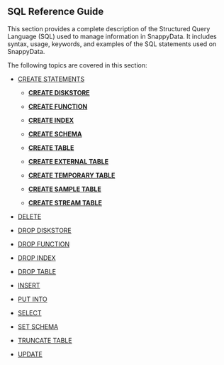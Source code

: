 ## SQL Reference Guide

This section provides a complete description of the Structured Query Language (SQL) used to manage information in SnappyData. It includes syntax, usage, keywords, and examples of the SQL statements used on SnappyData.

The following topics are covered in this section:

* [CREATE STATEMENTS](reference/sql_reference/create-statements/)

	- **[CREATE DISKSTORE](reference/sql_reference/create-diskstore.md)**

	- **[CREATE FUNCTION](reference/sql_reference/create-function.md)**

	- **[CREATE INDEX](reference/sql_reference/create-index.md)**

	- **[CREATE SCHEMA](reference/sql_reference/create-schema.md)**

	- **[CREATE TABLE](reference/sql_reference/create-table.md)**

	- **[CREATE EXTERNAL TABLE](reference/sql_reference/create-external-table.md)**

	- **[CREATE TEMPORARY TABLE](reference/sql_reference/create-temporary-table.md)**

	- **[CREATE SAMPLE TABLE](reference/sql_reference/create-sample-table.md)**

	- **[CREATE STREAM TABLE](reference/sql_reference/create-stream-table.md)** 

* [DELETE](reference/sql_reference/delete.md)

* [DROP DISKSTORE](reference/sql_reference/drop-diskstore.md)

* [DROP FUNCTION](reference/sql_reference/drop-function.md)

* [DROP INDEX](reference/sql_reference/drop-index.md)

* [DROP TABLE](reference/sql_reference/drop-table.md)

* [INSERT](reference/sql_reference/insert.md)

* [PUT INTO](reference/sql_reference/put-into.md)

* [SELECT](reference/sql_reference/select.md)

* [SET SCHEMA](reference/sql_reference/set-schema.md)

* [TRUNCATE TABLE](reference/sql_reference/truncate-table.md)

* [UPDATE](reference/sql_reference/update.md)
